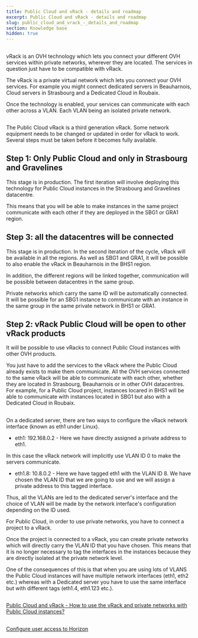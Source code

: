 ```yaml
---
title: Public Cloud and vRack - details and roadmap
excerpt: Public Cloud and vRack - details and roadmap
slug: public_cloud_and_vrack_-_details_and_roadmap
section: Knowledge base
hidden: true
---
```



## 
vRack is an OVH technology which lets you connect your different OVH services within private networks, wherever they are located. The services in question just have to be compatible with vRack. 

The vRack is a private virtual network which lets you connect your OVH services. For example you might connect dedicated servers in Beauharnois, Cloud servers in Strasbourg and a Dedicated Cloud in Roubaix.

Once the technology is enabled, your services can communicate with each other across a VLAN. Each VLAN being an isolated private network.


## 
The Public Cloud vRack is a third generation vRack. Some network equipment needs to be changed or updated in order for vRack to work. Several steps must be taken before it becomes fully available.


## Step 1: Only Public Cloud and only in Strasbourg and Gravelines
This stage is in production.
The first iteration will involve deploying this technology for Public Cloud instances in the Strasbourg and Gravelines datacentre.

This means that you will be able to make instances in the same project communicate with each other if they are deployed in the SBG1 or GRA1 region.


## Step 3: all the datacentres will be connected
This stage is in production.
In the second iteration of the cycle, vRack will be available in all the regions. As well as SBG1 and GRA1, it will be possible to also enable the vRack in Beauharnois in the BHS1 region. 

In addition, the different regions will be linked together, communication will be possible between datacentres in the same group. 

Private networks which carry the same ID will be automatically connected. It will be possible for an SBG1 instance to communicate with an instance in the same group in the same private network in BHS1 or GRA1.


## Step 2: vRack Public Cloud will be open to other vRack products
It will be possible to use vRacks to connect Public Cloud instances with other OVH products. 

You just have to add the services to the vRack where the Public Cloud already exists to make them communicate. All the OVH services connected to the same vRack will be able to communicate with each other, whether they are located in Strasbourg, Beauharnois or in other OVH datacentres. For example, for a Public Cloud project, instances locared in BHS1 will be able to communicate with instances located in SBG1 but also with a Dedicated Cloud in Roubaix.


## 
On a dedicated server, there are two ways to configure the vRack network interface (known as eth1 under Linux).


- eth1: 192.168.0.2 - Here we have directly assigned a private address to eth1.

In this case the vRack network will implicitly use VLAN ID 0 to make the servers communicate. 

- eth1.8: 10.8.0.2 - Here we have tagged eth1 with the VLAN ID 8. We have chosen the VLAN ID that we are going to use and we will assign a private address to this tagged interface. 


Thus, all the VLANs are led to the dedicated server's interface and the choice of VLAN will be made by the network interface's configuration depending on the ID used.

For Public Cloud, in order to use private networks, you have to connect a project to a vRack. 

Once the project is connected to a vRack, you can create private networks which will directly carry the VLAN ID that you have chosen. This means that it is no longer necessary to tag the interfaces in the instances because they are directly isolated at the private network level. 

One of the consequences of this is that when you are using lots of VLANS the Public Cloud instances will have multiple network interfaces (eth1, eth2 etc.) whereas with a Dedicated server you have to use the same interface but with different tags (eth1.4, eth1.123 etc.).


## 
[Public Cloud and vRack - How to use the vRack and private networks with Public Cloud instances?]({legacy}2162)


## 
[Configure user access to Horizon](../configure_user_access_to_horizon/)

